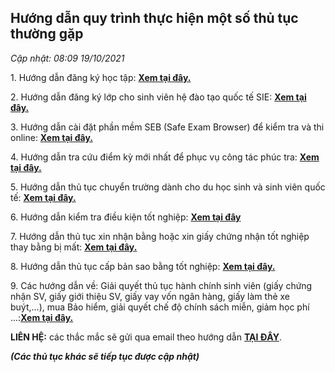 Hướng dẫn quy trình thực hiện một số thủ tục thường gặp
-------------------------------------------------------

_Cập nhật: 08:09 19/10/2021_

1\. Hướng dẫn đăng ký học tập: [**Xem tại đây.**](https://ctt.hust.edu.vn/DisplayWeb/DisplayBaiViet?baiviet=6129)

2\. Hướng dẫn đăng ký lớp cho sinh viên hệ đào tạo quốc tế SIE: [**Xem tại đây.**](https://ctt.hust.edu.vn/DisplayWeb/DisplayBaiViet?baiviet=35630)

3\. Hướng dẫn cài đặt phần mềm SEB (Safe Exam Browser) để kiểm tra và thi online: [**Xem tại đây.**](https://ctt.hust.edu.vn/DisplayWeb/DisplayBaiViet?baiviet=38055)

4\. Hướng dẫn tra cứu điểm kỳ mới nhất để phục vụ công tác phúc tra: [**Xem tại đây.**](https://ctt.hust.edu.vn/DisplayWeb/DisplayBaiViet?baiviet=34476)

5\. Hướng dẫn thủ tục chuyển trường dành cho du học sinh và sinh viên quốc tế: [**Xem tại đây.**](https://ctt.hust.edu.vn/DisplayWeb/DisplayBaiViet?baiviet=35798)

6\. Hướng dẫn kiểm tra điều kiện tốt nghiệp: [**Xem tại đây**](https://ctt.hust.edu.vn/DisplayWeb/DisplayBaiViet?baiviet=3179)

7\. Hướng dẫn thủ tục xin nhận bằng hoặc xin giấy chứng nhận tốt nghiệp thay bằng bị mất: [**Xem tại đây.**](https://ctt.hust.edu.vn/DisplayWeb/DisplayBaiViet?baiviet=35518)

8\. Hướng dẫn thủ tục cấp bản sao bằng tốt nghiệp: [**Xem tại đây.**](https://ctt.hust.edu.vn/DisplayWeb/DisplayBaiViet?baiviet=43)

9\. Các hướng dẫn về: Giải quyết thủ tục hành chính sinh viên (giấy chứng nhận SV, giấy giới thiệu SV, giấy vay vốn ngân hàng, giấy làm thẻ xe buýt,...), mua Bảo hiểm, giải quyết chế độ chính sách miễn, giảm học phí ...:**[Xem tại đây.](https://sv-ctt.hust.edu.vn/#/so-tay-sv)**

**LIÊN HỆ:** các thắc mắc sẽ gửi qua email theo hướng dẫn [**TẠI ĐÂY**](https://sv-ctt.hust.edu.vn/#/so-tay-sv/69/huong-dan-gui-cau-hoi-toi-phong-dao-tao-cac-van-de-ve-hoc-tap-hoc-phi).

_**(Các thủ tục khác sẽ tiếp tục được cập nhật)**_